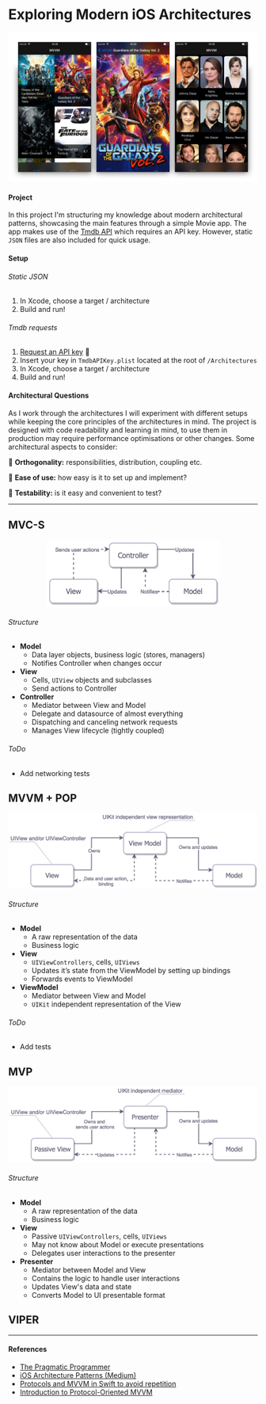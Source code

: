 # Exploring Modern iOS Architectures

![Alamofire: Elegant Networking in Swift](RepoMedia/Header.png)

#### Project
In this project I'm structuring my knowledge about modern architectural patterns,
showcasing the main features through a simple Movie app. The app makes use of
the [Tmdb API](https://www.themoviedb.org/documentation/api) which requires an API key. However, static
`JSON` files are also included for quick usage.

#### Setup

###### Static JSON
1. In Xcode, choose a target / architecture
2. Build and run!

###### Tmdb requests
1. [Request an API key](http://https://www.themoviedb.org/faq/api) :key:
2. Insert your key in `TmdbAPIKey.plist` located at the root of `/Architectures`
3. In Xcode, choose a target / architecture
4. Build and run!

#### Architectural Questions
As I work through the architectures I will experiment with different setups while keeping the core principles of the architectures in mind. The project is designed with code readability and learning in mind, to use them in production may require performance optimisations or other changes. Some architectural aspects to consider:

:small_blue_diamond: **Orthogonality:** responsibilities, distribution, coupling etc.

:small_blue_diamond: **Ease of use:** how easy is it to set up and implement?

:small_blue_diamond: **Testability:** is it easy and convenient to test?

---

<!-- MVC BEGIN -->

## MVC-S
<p align = "middle">
    <img src="RepoMedia/MVC.png" alt="MVC"  width="350"/>
</p>

###### Structure
* **Model**
  * Data layer objects, business logic (stores, managers)
  * Notifies Controller when changes occur
* **View**
  * Cells, `UIView` objects and subclasses
  * Send actions to Controller
* **Controller**
  * Mediator between View and Model
  * Delegate and datasource of almost everything
  * Dispatching and canceling network requests
  * Manages View lifecycle (tightly coupled)


###### ToDo
* Add networking tests


<!-- MVVM BEGIN -->

## MVVM + POP
<p align="middle">
    <img src="RepoMedia/MVVM.png" alt="MVC" width="550"/>
</p>

###### Structure
* **Model**
  * A raw representation of the data
  * Business logic
* **View**
  * `UIViewControllers`, cells, `UIViews`
  * Updates it’s state from the ViewModel by setting up bindings
  * Forwards events to ViewModel
* **ViewModel**
  * Mediator between View and Model
  * `UIKit` independent representation of the View


###### ToDo
* Add tests

## MVP
<p align="middle">
    <img src="RepoMedia/MVP.png" alt="MVC" width="550"/>
</p>

###### Structure
* **Model**
  * A raw representation of the data
  * Business logic
* **View**
  * Passive `UIViewControllers`, cells, `UIViews`
  * May not know about Model or execute presentations
  * Delegates user interactions to the presenter
* **Presenter**
  * Mediator between Model and View
  * Contains the logic to handle user interactions
  * Updates View's data and state
  * Converts Model to UI presentable format


## VIPER

---
#### References
* [The Pragmatic Programmer](https://pragprog.com/book/tpp/the-pragmatic-programmer)
* [iOS Architecture Patterns (Medium)](https://medium.com/ios-os-x-development/ios-architecture-patterns-ecba4c38de52)
* [Protocols and MVVM in Swift to avoid repetition](https://sudo.isl.co/swift-mvvm-protocols/)
* [Introduction to Protocol-Oriented MVVM](https://news.realm.io/news/doios-natasha-murashev-protocol-oriented-mvvm/)

